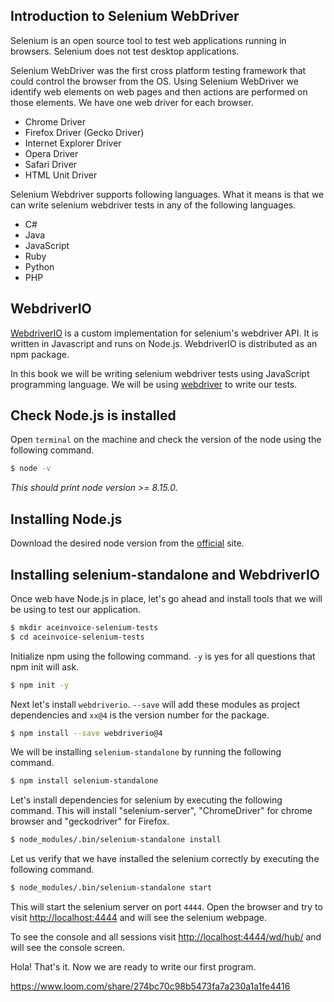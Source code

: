 ## Introduction to Selenium WebDriver

Selenium is an open source tool to test web applications running in browsers.
Selenium does not test desktop applications.


Selenium WebDriver was the first cross platform testing framework that could control the browser from the OS. 
Using Selenium WebDriver we identify web elements on web pages and then actions are performed on those elements.
We have one web driver for each browser.

* Chrome Driver
* Firefox Driver (Gecko Driver)
* Internet Explorer Driver
* Opera Driver
* Safari Driver
* HTML Unit Driver

Selenium Webdriver supports following languages. What it means is that we can
write selenium webdriver tests in any of the following languages.

* C#
* Java
* JavaScript
* Ruby
* Python
* PHP


## WebdriverIO

[WebdriverIO](https://webdriver.io) is a custom implementation for selenium's webdriver API. 
It is written in Javascript and runs on Node.js.
WebdriverIO is distributed as an npm package.

In this book we will be writing selenium webdriver tests using JavaScript programming language.
We will be using [webdriver](https://www.selenium.dev/documentation/en/webdriver/) to write our tests.

## Check Node.js is installed

Open `terminal` on the machine and check the version of the node using the following command.

```bash
$ node -v
```

_This should print node version >= 8.15.0_.

## Installing Node.js

Download the desired node version from the [official](https://nodejs.org/en/download) site.


## Installing selenium-standalone and WebdriverIO

Once web have Node.js in place, let's go ahead and install tools that we will be using to test our application.


```bash
$ mkdir aceinvoice-selenium-tests
$ cd aceinvoice-selenium-tests
```

Initialize npm using the following command.
`-y` is yes for  all questions that npm init will ask.


```bash
$ npm init -y
```

Next let's install `webdriverio`.
`--save` will add these modules as project dependencies and `xx@4` is the version number for the package.

```bash
$ npm install --save webdriverio@4
```

We will be installing `selenium-standalone` by running the following command.

```bash
$ npm install selenium-standalone
```

Let's install dependencies for selenium by executing the following command.
This will install "selenium-server", "ChromeDriver" for chrome browser and "geckodriver" for Firefox.

```bash
$ node_modules/.bin/selenium-standalone install
```

Let us verify that we have installed the selenium correctly by executing the following command.

```bash
$ node_modules/.bin/selenium-standalone start
```


This will start the selenium server on port `4444`.
Open the browser and try to visit [http://localhost:4444](http://localhost:4444)
and will see the selenium webpage.

To see the console and all sessions visit 
[http://localhost:4444/wd/hub/](http://localhost:4444/wd/hub/) 
and will see the console screen.

Hola! That's it. Now we are ready to write our first program.

https://www.loom.com/share/274bc70c98b5473fa7a230a1a1fe4416
